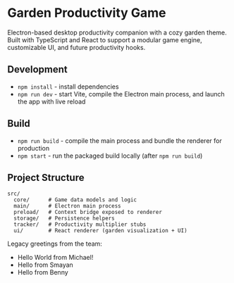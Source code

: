 # Garden Productivity Game

Electron-based desktop productivity companion with a cozy garden theme. Built with TypeScript and React to support a modular game engine, customizable UI, and future productivity hooks.

## Development

- `npm install` - install dependencies
- `npm run dev` - start Vite, compile the Electron main process, and launch the app with live reload

## Build

- `npm run build` - compile the main process and bundle the renderer for production
- `npm start` - run the packaged build locally (after `npm run build`)

## Project Structure

```
src/
  core/      # Game data models and logic
  main/      # Electron main process
  preload/   # Context bridge exposed to renderer
  storage/   # Persistence helpers
  tracker/   # Productivity multiplier stubs
  ui/        # React renderer (garden visualization + UI)
```

Legacy greetings from the team:

- Hello World from Michael!
- Hello from Smayan
- Hello from Benny
